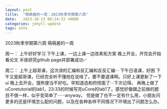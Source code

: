 ```yaml
---
layout: post
title:  "萌萌酱的一周：2023秋季学期第六周"
date:   2023-10-23 00:24:33 +0800
categories: jekyll update
tags: note
---
```


2023秋季学期第六周 萌萌酱的一周

周一：
上午好好学习
下午上课，一边上课一边改素拓方案
晚上开会，开完会开始看论文
半夜研究github page并部署成功✅


周二：
上午上超哥课，这次讲的汇编和反汇编和反反汇编···
下午日语课，好困
下午又是超哥课，已经完全听不懂他在说啥了，要不要退课啊。只好上课更新了一下ui
晚上去开会，饿熊便当不好吃。早知道选和府捞面了···下次记得。
再晚上做了uCoretutorial的lab1，23:33的时候写完uCore的lab1了。感觉好像跟之前做的题目不很一样，似乎变简单了······anyway。
但是做了也不一定有什么用，小朋友问更多的还是环境怎么配的问题，以及在各种各样不同情况下环境出了问题怎么办。